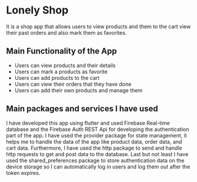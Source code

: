 # Lonely Shop 

It is a shop app that allows users to view products and them to the cart view their past orders and also mark them as favorites. 

## Main Functionality of the App

* Users can view products and their details 
* Users can mark a products as favorite 
* Users can add products to the cart 
* Users can view their orders that they have done 
* Users can add their own products and manage them


## Main packages and services I have used 

I have developed this app using flutter and used Firebase Real-time database and the Firebase Auth REST Api for developing the authentication part of the app. I have used the provider package for state management, it helps me to handle the data of the app like product data, order data, and cart data. Furthermore, I have used the http package to send and handle http requests to get and post data to the database. Last but not least I have used the shared_preferences package to store authentication data on the device storage so I can automatically log in users and log them out after the token expires.







